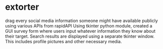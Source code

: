 # extorter
drag every social media information someone might have available publicly using various APIs from rapidAPI
Using tkinter python module, created a GUI survey form where users input whatever information they know about their target. 
Search results are displayed using a separate tkinter window. This includes profile pictures and other necessary media. 

